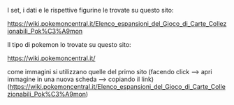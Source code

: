 I set, i dati e le rispettive figurine le trovate su questo sito: 

https://wiki.pokemoncentral.it/Elenco_espansioni_del_Gioco_di_Carte_Collezionabili_Pok%C3%A9mon

Il tipo di pokemon lo trovate su questo sito:

https://wiki.pokemoncentral.it/

come immagini si utilizzano quelle del primo sito (facendo click --> apri immagine in una nuova scheda --> copiando il link) (https://wiki.pokemoncentral.it/Elenco_espansioni_del_Gioco_di_Carte_Collezionabili_Pok%C3%A9mon) 
